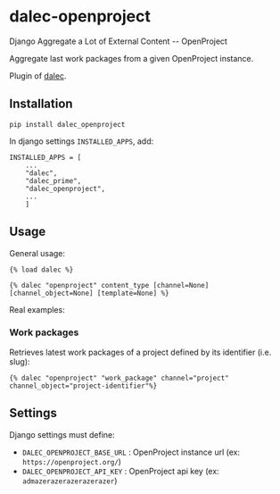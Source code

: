 # dalec-openproject

Django Aggregate a Lot of External Content -- OpenProject

Aggregate last work packages from a given OpenProject instance.

Plugin of [dalec](https://github.com/webu/dalec).

## Installation

```
pip install dalec_openproject
```

In django settings `INSTALLED_APPS`, add:

```
INSTALLED_APPS = [
    ...
    "dalec",
    "dalec_prime",
    "dalec_openproject",
    ...
    ]
```


## Usage

General usage:
```django
{% load dalec %}

{% dalec "openproject" content_type [channel=None] [channel_object=None] [template=None] %}
```

Real examples:

### Work packages

Retrieves latest work packages of a project defined by its identifier (i.e. slug):

```django
{% dalec "openproject" "work_package" channel="project" channel_object="project-identifier"%}
```


## Settings

Django settings must define:

  - `DALEC_OPENPROJECT_BASE_URL` : OpenProject instance url (ex: `https://openproject.org/`)
  - `DALEC_OPENPROJECT_API_KEY` : OpenProject api key (ex: `admazerazerazerazerazer`)


